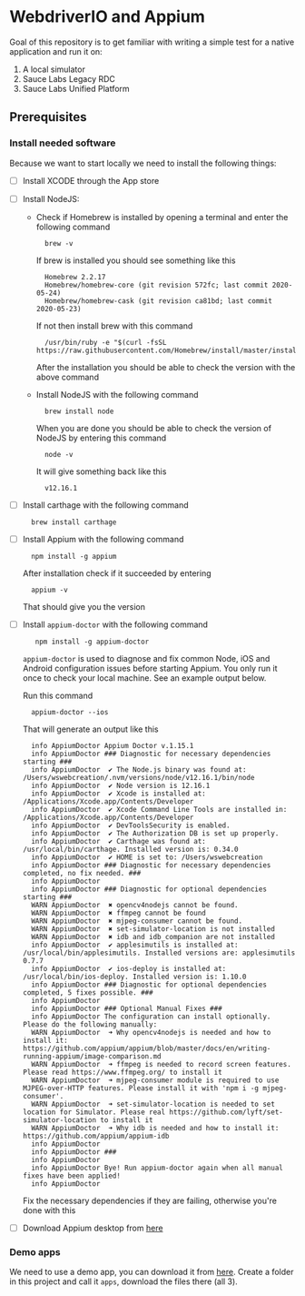 # WebdriverIO and Appium
Goal of this repository is to get familiar with writing a simple test for a native application and run it on:

1. A local simulator
1. Sauce Labs Legacy RDC
1. Sauce Labs Unified Platform

## Prerequisites 
### Install needed software
Because we want to start locally we need to install the following things:

- [ ] Install XCODE through the App store
- [ ] Install NodeJS:
    - Check if Homebrew is installed by opening a terminal and enter the following command
        
            brew -v 
    
      If brew is installed you should see something like this
      
            Homebrew 2.2.17
            Homebrew/homebrew-core (git revision 572fc; last commit 2020-05-24)
            Homebrew/homebrew-cask (git revision ca81bd; last commit 2020-05-23) 

      If not then install brew with this command
      
            /usr/bin/ruby -e "$(curl -fsSL https://raw.githubusercontent.com/Homebrew/install/master/install)"
            
      After the installation you should be able to check the version with the above command
      
    - Install NodeJS with the following command
    
            brew install node
            
      When you are done you should be able to check the version of NodeJS by entering this command
      
            node -v

      It will give something back like this
      
            v12.16.1

- [ ] Install carthage with the following command

        brew install carthage
        
- [ ] Install Appium with the following command
    
        npm install -g appium
        
    After installation check if it succeeded by entering
    
        appium -v
        
    That should give you the version

- [ ] Install `appium-doctor` with the following command

         npm install -g appium-doctor
         
    `appium-doctor` is used to diagnose and fix common Node, iOS and Android configuration issues before starting Appium. 
    You only run it once to check your local machine. See an example output below.
    
    Run this command
    
        appium-doctor --ios
    
    That will generate an output like this
    
        info AppiumDoctor Appium Doctor v.1.15.1
        info AppiumDoctor ### Diagnostic for necessary dependencies starting ###
        info AppiumDoctor  ✔ The Node.js binary was found at: /Users/wswebcreation/.nvm/versions/node/v12.16.1/bin/node
        info AppiumDoctor  ✔ Node version is 12.16.1
        info AppiumDoctor  ✔ Xcode is installed at: /Applications/Xcode.app/Contents/Developer
        info AppiumDoctor  ✔ Xcode Command Line Tools are installed in: /Applications/Xcode.app/Contents/Developer
        info AppiumDoctor  ✔ DevToolsSecurity is enabled.
        info AppiumDoctor  ✔ The Authorization DB is set up properly.
        info AppiumDoctor  ✔ Carthage was found at: /usr/local/bin/carthage. Installed version is: 0.34.0
        info AppiumDoctor  ✔ HOME is set to: /Users/wswebcreation
        info AppiumDoctor ### Diagnostic for necessary dependencies completed, no fix needed. ###
        info AppiumDoctor
        info AppiumDoctor ### Diagnostic for optional dependencies starting ###
        WARN AppiumDoctor  ✖ opencv4nodejs cannot be found.
        WARN AppiumDoctor  ✖ ffmpeg cannot be found
        WARN AppiumDoctor  ✖ mjpeg-consumer cannot be found.
        WARN AppiumDoctor  ✖ set-simulator-location is not installed
        WARN AppiumDoctor  ✖ idb and idb_companion are not installed
        info AppiumDoctor  ✔ applesimutils is installed at: /usr/local/bin/applesimutils. Installed versions are: applesimutils 0.7.7
        info AppiumDoctor  ✔ ios-deploy is installed at: /usr/local/bin/ios-deploy. Installed version is: 1.10.0
        info AppiumDoctor ### Diagnostic for optional dependencies completed, 5 fixes possible. ###
        info AppiumDoctor
        info AppiumDoctor ### Optional Manual Fixes ###
        info AppiumDoctor The configuration can install optionally. Please do the following manually:
        WARN AppiumDoctor  ➜ Why opencv4nodejs is needed and how to install it: https://github.com/appium/appium/blob/master/docs/en/writing-running-appium/image-comparison.md
        WARN AppiumDoctor  ➜ ffmpeg is needed to record screen features. Please read https://www.ffmpeg.org/ to install it
        WARN AppiumDoctor  ➜ mjpeg-consumer module is required to use MJPEG-over-HTTP features. Please install it with 'npm i -g mjpeg-consumer'.
        WARN AppiumDoctor  ➜ set-simulator-location is needed to set location for Simulator. Please real https://github.com/lyft/set-simulator-location to install it
        WARN AppiumDoctor  ➜ Why idb is needed and how to install it: https://github.com/appium/appium-idb
        info AppiumDoctor
        info AppiumDoctor ###
        info AppiumDoctor
        info AppiumDoctor Bye! Run appium-doctor again when all manual fixes have been applied!
        info AppiumDoctor
    
    Fix the necessary dependencies if they are failing, otherwise you're done with this
    
- [ ] Download Appium desktop from [here](https://github.com/appium/appium-desktop/releases)

### Demo apps
We need to use a demo app, you can download it from [here](https://github.com/saucelabs/sample-app-mobile/releases).
Create a folder in this project and call it `apps`, download the files there (all 3).

